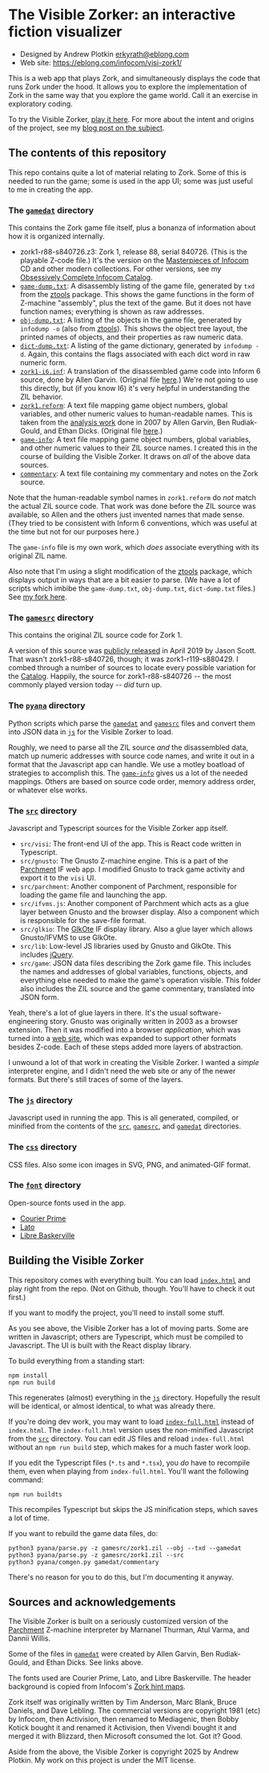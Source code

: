 # The Visible Zorker: an interactive fiction visualizer

- Designed by Andrew Plotkin <erkyrath@eblong.com>
- Web site: https://eblong.com/infocom/visi-zork1/

This is a web app that plays Zork, and simultaneously displays the code that runs Zork under the hood. It allows you to explore the implementation of Zork in the same way that you explore the game world. Call it an exercise in exploratory coding.

To try the Visible Zorker, [play it here][visizork]. For more about the intent and origins of the project, see my [blog post on the subject][post].

[post]: !###
[visizork]: https://eblong.com/infocom/visi-zork1/

## The contents of this repository

This repo contains quite a lot of material relating to Zork. Some of this is needed to run the game; some is used in the app UI; some was just useful to me in creating the app.

### The [`gamedat`](./gamedat) directory

This contains the Zork game file itself, plus a bonanza of information about how it is organized internally.

- zork1-r88-s840726.z3: Zork 1, release 88, serial 840726. (This is the playable Z-code file.) It's the version on the [Masterpieces of Infocom][masterpieces] CD and other modern collections. For other versions, see my [Obsessively Complete Infocom Catalog][ocicat].
- [`game-dump.txt`](./gamedat/game-dump.txt): A disassembly listing of the game file, generated by `txd` from the [ztools][] package. This shows the game functions in the form of Z-machine "assembly", plus the text of the game. But it does not have function names; everything is shown as raw addresses.
- [`obj-dump.txt`](./gamedat/obj-dump.txt): A listing of the objects in the game file, generated by `infodump -o` (also from [ztools][]). This shows the object tree layout, the printed names of objects, and their properties as raw numeric data.
- [`dict-dump.txt`](./gamedat/dict-dump.txt): A listing of the game dictionary, generated by `infodump -d`. Again, this contains the flags associated with each dict word in raw numeric form.
- [`zork1-i6.inf`](./gamedat/zork1-i6.inf): A translation of the disassembled game code into Inform 6 source, done by Allen Garvin. (Original file [here][z1i6].) We're not going to use this directly, but (if you know I6) it's very helpful in understanding the ZIL behavior.
- [`zork1.reform`](./gamedat/zork1.reform): A text file mapping game object numbers, global variables, and other numeric values to human-readable names. This is taken from the [analysis work][reform] done in 2007 by Allen Garvin, Ben Rudiak-Gould, and Ethan Dicks. (Original file [here][z1reform].)
- [`game-info`](./gamedat/game-info): A text file mapping game object numbers, global variables, and other numeric values to their ZIL source names. I created this in the course of building the Visible Zorker. It draws on *all* of the above data sources.
- [`commentary`](./gamedat/commentary): A text file containing my commentary and notes on the Zork source.

[masterpieces]: https://archive.org/details/InfocomClassicTextAdventureMasterpieces1996JewelCaseArt
[ocicat]: https://eblong.com/infocom/
[ocicatz]: https://eblong.com/infocom/#zork1
[ztools]: https://ifarchive.org/indexes/if-archive/infocom/tools/ztools/
[reform]: https://ifarchive.org/indexes/if-archive/infocom/tools/reform/
[z1i6]: http://plover.net/~agarvin/zork1.txt
[z1reform]: https://unbox.ifarchive.org/2h08txtsli/conf/Zork1_88_840726.reform

Note that the human-readable symbol names in `zork1.reform` do *not* match the actual ZIL source code. That work was done before the ZIL source was available, so Allen and the others just invented names that made sense. (They tried to be consistent with Inform 6 conventions, which was useful at the time but not for our purposes here.)

The `game-info` file is my own work, which *does* associate everything with its original ZIL name.

Also note that I'm using a slight modification of the [ztools][] package, which displays output in ways that are a bit easier to parse. (We have a lot of scripts which imbibe the `game-dump.txt`, `obj-dump.txt`, `dict-dump.txt` files.) See [my fork here][ztools-esc].

[ztools-esc]: https://github.com/erkyrath/ztools/tree/c-out

### The [`gamesrc`](./gamesrc) directory

This contains the original ZIL source code for Zork 1.

A version of this source was [publicly released][histzork1] in April 2019 by Jason Scott. That wasn't zork1-r88-s840726, though; it was zork1-r119-s880429. I combed through a number of sources to locate every possible variation for the [Catalog][ocicatz]. Happily, the source for zork1-r88-s840726 -- the most commonly played version today -- *did* turn up.

[histzork1]: https://github.com/historicalsource/zork1

### The [`pyana`](./pyana) directory

Python scripts which parse the [`gamedat`](./gamedat) and [`gamesrc`](./gamesrc) files and convert them into JSON data in [`js`](./js) for the Visible Zorker to load.

Roughly, we need to parse all the ZIL source *and* the disassembled data, match up numeric addresses with source code names, and write it out in a format that the Javascript app can handle. We use a motley boatload of strategies to accomplish this. The [`game-info`](./gamedat/game-info) gives us a lot of the needed mappings. Others are based on source code order, memory address order, or whatever else works.

### The [`src`](./src) directory

Javascript and Typescript sources for the Visible Zorker app itself.

- `src/visi`: The front-end UI of the app. This is React code written in Typescript.
- `src/gnusto`: The Gnusto Z-machine engine. This is a part of the [Parchment][] IF web app. I modified Gnusto to track game activity and export it to the `visi` UI.
- `src/parchment`: Another component of Parchment, responsible for loading the game file and launching the app.
- `src/ifvms.js`: Another component of Parchment which acts as a glue layer between Gnusto and the browser display. Also a component which is responsible for the save-file format.
- `src/glkio`: The [GlkOte][] IF display library. Also a glue layer which allows Gnusto/IFVMS to use GlkOte.
- `src/lib`: Low-level JS libraries used by Gnusto and GlkOte. This includes [jQuery][].
- `src/game`: JSON data files describing the Zork game file. This includes the names and addresses of global variables, functions, objects, and everything else needed to make the game's operation visible. This folder also includes the ZIL source and the game commentary, translated into JSON form.

[GlkOte]: https://eblong.com/zarf/glk/glkote.html
[jQuery]: https://jquery.com/

Yeah, there's a lot of glue layers in there. It's the usual software-engineering story. Gnusto was originally written in 2003 as a browser extension. Then it was modified into a browser *application*, which was turned into a [web site][iplayif], which was expanded to support other formats besides Z-code. Each of these steps added more layers of abstraction.

[iplayif]: https://iplayif.com/

I unwound a lot of that work in creating the Visible Zorker. I wanted a *simple* interpreter engine, and I didn't need the web site or any of the newer formats. But there's still traces of some of the layers.

### The [`js`](./js) directory

Javascript used in running the app. This is all generated, compiled, or minified from the contents of the [`src`](./src), [`gamesrc`](./gamesrc), and [`gamedat`](./gamedat) directories.

### The [`css`](./css) directory

CSS files. Also some icon images in SVG, PNG, and animated-GIF format.

### The [`font`](./font) directory

Open-source fonts used in the app.

- [Courier Prime](https://fonts.google.com/specimen/Courier+Prime)
- [Lato](https://fonts.google.com/specimen/Lato)
- [Libre Baskerville](https://fonts.google.com/specimen/Libre+Baskerville)

## Building the Visible Zorker

This repository comes with everything built. You can load [`index.html`](./index.html) and play right from the repo. (Not on Github, though. You'll have to check it out first.)

If you want to modify the project, you'll need to install some stuff.

As you see above, the Visible Zorker has a lot of moving parts. Some are written in Javascript; others are Typescript, which must be compiled to Javascript. The UI is built with the React display library.

To build everything from a standing start:

```
npm install
npm run build
```

This regenerates (almost) everything in the [`js`](./js) directory. Hopefully the result will be identical, or almost identical, to what was already there.

If you're doing dev work, you may want to load [`index-full.html`](./index-full.html) instead of `index.html`. The `index-full.html` version uses the *non*-minified Javascript from the [`src`](./src) directory. You can edit JS files and reload `index-full.html` without an `npm run build` step, which makes for a much faster work loop.

If you edit the Typescript files (`*.ts` and `*.tsx`), you *do* have to recompile them, even when playing from `index-full.html`. You'll want the following command:

```
npm run buildts
```

This recompiles Typescript but skips the JS minification steps, which saves a lot of time.

If you want to rebuild the game data files, do:

```
python3 pyana/parse.py -z gamesrc/zork1.zil --obj --txd --gamedat
python3 pyana/parse.py -z gamesrc/zork1.zil --src
python3 pyana/comgen.py gamedat/commentary
```

There's no reason for you to do this, but I'm documenting it anyway.

## Sources and acknowledgements

The Visible Zorker is built on a seriously customized version of the [Parchment][] Z-machine interpreter by Marnanel Thurman, Atul Varma, and Dannii Willis.

[Parchment]: https://github.com/curiousdannii/parchment

Some of the files in [`gamedat`](./gamedat) were created by Allen Garvin, Ben Rudiak-Gould, and Ethan Dicks. See links above.

The fonts used are Courier Prime, Lato, and Libre Baskerville. The header background is copied from Infocom's [Zork hint maps][zorkmap].

[zorkmap]: https://infodoc.plover.net/maps/zork1.pdf

Zork itself was originally written by Tim Anderson, Marc Blank, Bruce Daniels, and Dave Lebling. The commercial versions are copyright 1981 (etc) by Infocom, then Activision, then renamed to Mediagenic, then Bobby Kotick bought it and renamed it Activision, then Vivendi bought it and merged it with Blizzard, then Microsoft consumed the lot. Got it? Good.

Aside from the above, the Visible Zorker is copyright 2025 by Andrew Plotkin. My work on this project is under the MIT license.


